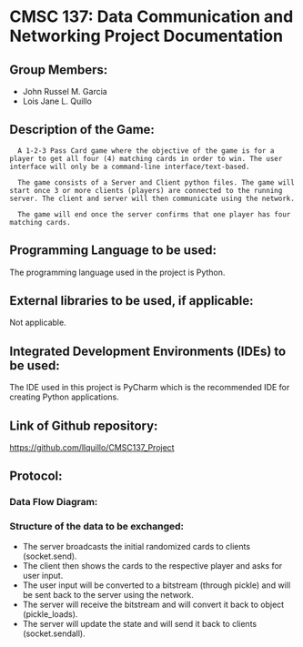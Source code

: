 # CMSC 137: Data Communication and Networking Project Documentation


## Group Members:
* John Russel M. Garcia  
* Lois Jane L. Quillo


## Description of the Game:
```
  A 1-2-3 Pass Card game where the objective of the game is for a player to get all four (4) matching cards in order to win. The user interface will only be a command-line interface/text-based. 

  The game consists of a Server and Client python files. The game will start once 3 or more clients (players) are connected to the running server. The client and server will then communicate using the network. 

  The game will end once the server confirms that one player has four matching cards.
```


## Programming Language to be used:
The programming language used in the project is Python.


## External libraries to be used, if applicable:
Not applicable.


## Integrated Development Environments (IDEs) to be used:
The IDE used in this project is PyCharm which is the recommended IDE for creating Python applications.


## Link of Github repository:
<https://github.com/llquillo/CMSC137_Project>

## Protocol:
### Data Flow Diagram:
	

### Structure of the data to be exchanged:
* The server broadcasts the initial randomized cards to clients (socket.send).
* The client then shows the cards to the respective player and asks for user input.
* The user input will be converted to a bitstream (through pickle) and will be sent back to the server using the network.
* The server will receive the bitstream and will convert it back to object (pickle_loads).
* The server will update the state and will send it back to clients (socket.sendall).

